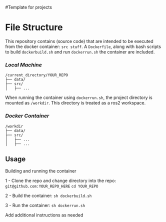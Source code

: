 #Template for projects

# File Structure

This repository contains (source code) that are intended to be executed from the docker container: `src stuff`.
A `Dockerfile`, along with bash scripts to build `dockerbuild.sh` and run `dockerrun.sh` the container are included.

### _**Local Machine**_
```
/current_directory/YOUR_REPO
├── data/
├── src/
│   ├── ...
```

When running the container using `dockerrun.sh`, the project directory is mounted as `/workdir`. This directory is treated as a ros2 workspace.
### _**Docker Container**_
```
/workdir
├── data/
├── src/
│   ├── ...
│   ├── ...
```

## Usage

Building and running the container

1 - Clone the repo and change directory into the repo:
`git@github.com:YOUR_REPO_HERE`
`cd YOUR_REPO`

2 - Build the container:
`sh dockerbuild.sh`

3 - Run the container:
`sh dockerrun.sh`

Add additional instructions as needed
